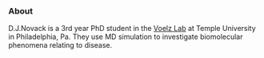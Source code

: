 ### About
D.J.Novack is a 3rd year PhD student in the [Voelz Lab](http://www.voelzlab.org/) at Temple University in Philadelphia, Pa. They use MD simulation to investigate biomolecular phenomena relating to disease.
